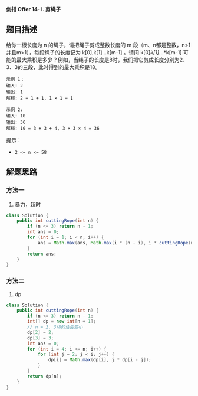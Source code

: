 **剑指 Offer 14- I. 剪绳子**

## 题目描述

给你一根长度为 n 的绳子，请把绳子剪成整数长度的 m 段（m、n都是整数，n>1并且m>1），每段绳子的长度记为 k[0],k[1]...k[m-1] 。请问 k[0]*k[1]*...*k[m-1] 可能的最大乘积是多少？例如，当绳子的长度是8时，我们把它剪成长度分别为2、3、3的三段，此时得到的最大乘积是18。

```
示例 1：
输入: 2
输出: 1
解释: 2 = 1 + 1, 1 × 1 = 1

示例 2:
输入: 10
输出: 36
解释: 10 = 3 + 3 + 4, 3 × 3 × 4 = 36
```

提示：

- `2 <= n <= 58`

## 解题思路

### 方法一

1. 暴力，超时

```java
class Solution {
    public int cuttingRope(int n) {
        if (n <= 3) return n - 1;
        int ans = 0;
        for (int i = 1; i < n; i++) {
            ans = Math.max(ans, Math.max(i * (n - i), i * cuttingRope(n - i)));
        }
        return ans;
    }
}
```

### 方法二

1. dp

```java
class Solution {
    public int cuttingRope(int n) {
        if (n <= 3) return n - 1;
        int[] dp = new int[n + 1];
        // n = 2, 3切的话会变小
        dp[2] = 2;
        dp[3] = 3;
        int ans = 0;
        for (int i = 4; i <= n; i++) {
            for (int j = 2; j < i; j++) {
                dp[i] = Math.max(dp[i], j * dp[i - j]);
            }
        }
        return dp[n];
    }
}
```

